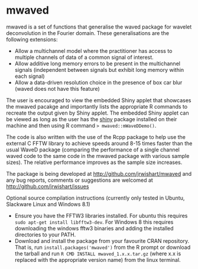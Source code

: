 mwaved
===========

mwaved is a set of functions that generalise the waved package for wavelet deconvolution in the Fourier domain. These generalisations are the following extensions:

* Allow a multichannel model where the practitioner has access to multiple channels of data of a common signal of interest.
* Allow additive long memory errors to be present in the multichannel signals (independent between signals but exhibit long memory within each signal)
* Allow a data-driven resolution choice in the presence of box car blur (waved does not have this feature)

The user is encouraged to view the embedded Shiny applet that showcases the mwaved pacakge and importantly lists the appropriate R commands to recreate the output given by Shiny applet. The embedded Shiny applet can be viewed as long as the user has the [shiny](http://cran.r-project.org/package=shiny) package installed on their machine and then using R command `> mwaved::mWaveDDemo()`. 

The code is also written with the use of the Rcpp package to help use the external C FFTW library to achieve speeds around 8-15 times faster than the usual WaveD package (comparing the performance of a single channel waved code to the same code in the mwaved package with various sample sizes). The relative performance improves as the sample size increases. 

The package is being developed at http://github.com/jrwishart/mwaved and any bug reports, comments or suggestions are welcomed at http://github.com/jrwishart/issues

Optional source compilation instructions (currently only tested in Ubuntu, Slackware Linux and Windows 8.1)

* Ensure you have the FFTW3 libraries installed. For ubuntu this requires `sudo apt-get install libfftw3-dev`. For Windows 8 this requires downloading the windows fftw3 binaries and adding the installed directories to your PATH.
* Download and install the package from your favourite CRAN repository. That is, run `install.packages('mwaved')` from the R prompt or download the tarball and run `R CMD INSTALL mwaved_1.x.x.tar.gz` (where x.x is replaced with the appropriate version name) from the linux terminal.
